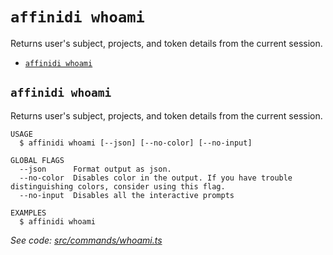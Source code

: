 `affinidi whoami`
=================

Returns user's subject, projects, and token details from the current session.

* [`affinidi whoami`](#affinidi-whoami)

## `affinidi whoami`

Returns user's subject, projects, and token details from the current session.

```
USAGE
  $ affinidi whoami [--json] [--no-color] [--no-input]

GLOBAL FLAGS
  --json      Format output as json.
  --no-color  Disables color in the output. If you have trouble distinguishing colors, consider using this flag.
  --no-input  Disables all the interactive prompts

EXAMPLES
  $ affinidi whoami
```

_See code: [src/commands/whoami.ts](https://github.com/affinidi/affinidi-cli/blob/v2.10.2/src/commands/whoami.ts)_
